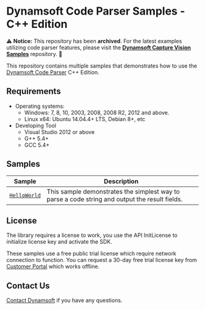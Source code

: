 # Dynamsoft Code Parser Samples - C++ Edition

⚠️ **Notice:** This repository has been **archived**. For the latest examples utilizing code parser features, please visit the **[Dynamsoft Capture Vision Samples](https://github.com/Dynamsoft/capture-vision-cpp-samples)** repository. 🚀

This repository contains multiple samples that demonstrates how to use the <a href="https://www.dynamsoft.com/code-parser/docs/core/introduction/" target="_blank">Dynamsoft Code Parser</a> C++ Edition.

## Requirements
- Operating systems:
  - Windows: 7, 8, 10, 2003, 2008, 2008 R2, 2012 and above.
  - Linux x64: Ubuntu 14.04.4+ LTS, Debian 8+, etc
- Developing Tool
  - Visual Studio 2012 or above
  - G++ 5.4+  
  - GCC 5.4+

## Samples

| Sample | Description |
|---|---|
| [`HelloWorld`](Samples/HelloWorld) | This sample demonstrates the simplest way to parse a code string and output the result fields. |

## License

The library requires a license to work, you use the API InitLicense to initialize license key and activate the SDK.

These samples use a free public trial license which require network connection to function. You can request a 30-day free trial license key from <a href="https://www.dynamsoft.com/customer/license/trialLicense?product=dcp&utm_source=samples&package=c_cpp" target="_blank">Customer Portal</a> which works offline.

## Contact Us

<a href="https://www.dynamsoft.com/company/contact/">Contact Dynamsoft</a> if you have any questions.
